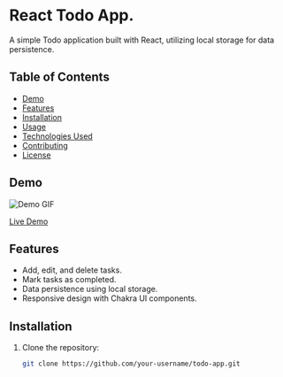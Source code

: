 # React Todo App.

A simple Todo application built with React, utilizing local storage for data persistence.

## Table of Contents

- [Demo](#demo)
- [Features](#features)
- [Installation](#installation)
- [Usage](#usage)
- [Technologies Used](#technologies-used)
- [Contributing](#contributing)
- [License](#license)

## Demo

![Demo GIF](demo.gif)

[Live Demo](#) <!-- Add the link to your live demo when available -->

## Features

- Add, edit, and delete tasks.
- Mark tasks as completed.
- Data persistence using local storage.
- Responsive design with Chakra UI components.

## Installation

1. Clone the repository:

   ```bash
   git clone https://github.com/your-username/todo-app.git
